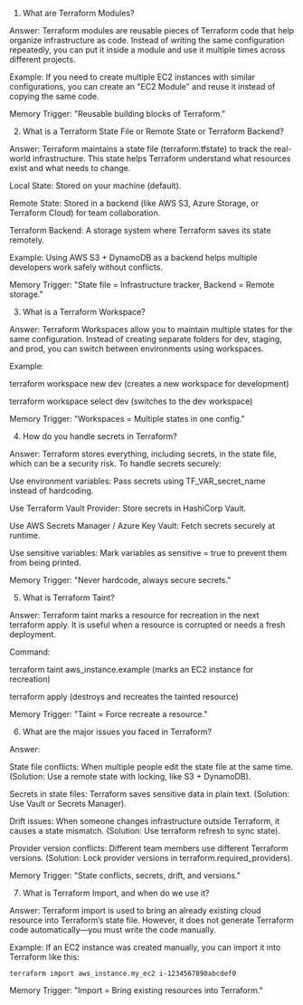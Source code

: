 1. What are Terraform Modules?

Answer:
Terraform modules are reusable pieces of Terraform code that help organize infrastructure as code. Instead of writing the same configuration repeatedly, you can put it inside a module and use it multiple times across different projects.

Example: If you need to create multiple EC2 instances with similar configurations, you can create an "EC2 Module" and reuse it instead of copying the same code.

Memory Trigger: "Reusable building blocks of Terraform."

2. What is a Terraform State File or Remote State or Terraform Backend?

Answer:
Terraform maintains a state file (terraform.tfstate) to track the real-world infrastructure. This state helps Terraform understand what resources exist and what needs to change.

Local State: Stored on your machine (default).

Remote State: Stored in a backend (like AWS S3, Azure Storage, or Terraform Cloud) for team collaboration.

Terraform Backend: A storage system where Terraform saves its state remotely.

Example: Using AWS S3 + DynamoDB as a backend helps multiple developers work safely without conflicts.

Memory Trigger: "State file = Infrastructure tracker, Backend = Remote storage."

3. What is a Terraform Workspace?

Answer:
Terraform Workspaces allow you to maintain multiple states for the same configuration. Instead of creating separate folders for dev, staging, and prod, you can switch between environments using workspaces.

Example:

terraform workspace new dev (creates a new workspace for development)

terraform workspace select dev (switches to the dev workspace)

Memory Trigger: "Workspaces = Multiple states in one config."

4. How do you handle secrets in Terraform?

Answer:
Terraform stores everything, including secrets, in the state file, which can be a security risk. To handle secrets securely:

Use environment variables: Pass secrets using TF_VAR_secret_name instead of hardcoding.

Use Terraform Vault Provider: Store secrets in HashiCorp Vault.

Use AWS Secrets Manager / Azure Key Vault: Fetch secrets securely at runtime.

Use sensitive variables: Mark variables as sensitive = true to prevent them from being printed.

Memory Trigger: "Never hardcode, always secure secrets."

5. What is Terraform Taint?

Answer:
Terraform taint marks a resource for recreation in the next terraform apply. It is useful when a resource is corrupted or needs a fresh deployment.

Command:

terraform taint aws_instance.example (marks an EC2 instance for recreation)

terraform apply (destroys and recreates the tainted resource)

Memory Trigger: "Taint = Force recreate a resource."

6. What are the major issues you faced in Terraform?

Answer:

State file conflicts: When multiple people edit the state file at the same time. (Solution: Use a remote state with locking, like S3 + DynamoDB).

Secrets in state files: Terraform saves sensitive data in plain text. (Solution: Use Vault or Secrets Manager).

Drift issues: When someone changes infrastructure outside Terraform, it causes a state mismatch. (Solution: Use terraform refresh to sync state).

Provider version conflicts: Different team members use different Terraform versions. (Solution: Lock provider versions in terraform.required_providers).

Memory Trigger: "State conflicts, secrets, drift, and versions."

7. What is Terraform Import, and when do we use it?

Answer:
Terraform import is used to bring an already existing cloud resource into Terraform’s state file. However, it does not generate Terraform code automatically—you must write the code manually.

Example: If an EC2 instance was created manually, you can import it into Terraform like this:

```terraform import aws_instance.my_ec2 i-1234567890abcdef0```

Memory Trigger: "Import = Bring existing resources into Terraform."
